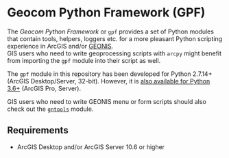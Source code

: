 # Geocom Python Framework (GPF)

The *Geocom Python Framework* or `gpf` provides a set of Python modules that contain tools, helpers, loggers etc. for a more pleasant Python scripting experience in ArcGIS and/or [GEONIS](https://geonis.com/en/solutions/framework/geonis).  
GIS users who need to write geoprocessing scripts with `arcpy` might benefit from importing the `gpf` module into their script as well.

The `gpf` module in this repository has been developed for Python 2.7.14+ (ArcGIS Desktop/Server, 32-bit).
However, it is [also available for Python 3.6+](../../../gpf3) (ArcGIS Pro, Server).  

GIS users who need to write GEONIS menu or form scripts should also check out the [`gntools`](../../../gntools) module.

## Requirements

- ArcGIS Desktop and/or ArcGIS Server 10.6 or higher
